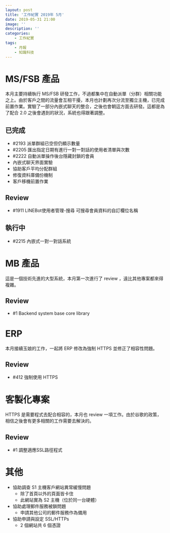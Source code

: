 ```yaml
---
layout: post
title: '工作紀實 2019年 5月'
date: 2019-05-31 21:00
image: ''
description: ''
categories:
    - 工作紀實
tags:
    - 月報
    - 知識科技
---
```


# MS/FSB 產品

本月主要持續執行 MS/FSB 研發工作，不過都集中在自動派單（分群）相關功能之上。由於客戶之間的流量會互相干擾，本月也計劃再次分流至獨立主機，已完成前置作業。實驗了一部分內嵌式聊天的整合，之後也會朝這方面去研發。這都是為了配合 2.0 之後會遇到的狀況，系統也得跟著調整。

## 已完成

* #2193 派單群組已空但仍顯示數量
* #2205 匯出指定日期有進行一對一對話的使用者清單與次數
* #2222 自動派單操作後台隱藏封鎖的會員
* 內嵌式聊天界面實驗
* 協助客戶平均分配群組
* 修復資料庫備份機制
* 客戶移機前置作業

## Review

* #1911 LINEBot使用者管理-搜尋 可搜尋會員資料的自訂欄位名稱

## 執行中

* #2215 內嵌式一對一對話系統

# MB 產品

這是一個技術先進的大型系統，本月第一次進行了 review ，遠比其他專案都來得複雜。

## Review

* #1 Backend system base core library

# ERP

本月接續玉娘的工作，一起將 ERP 修改為強制 HTTPS 並修正了相容性問題。

## Review

* #412 強制使用 HTTPS

# 客製化專案

HTTPS 是需要程式去配合相容的，本月也 review 一項工作。由於谷歌的政策，相信之後會有更多相關的工作需要去解決的。

## Review

* #1 調整適應SSL路徑程式

# 其他

* 協助調查 S1 主機客戶網站異常緩慢問題
    + 除了首頁以外的頁面皆卡住
    + 此網站實為 S2 主機（位於同一台硬體）
* 協助處理郵件服務被鎖問題
    + 申請其他公司的郵件服務作為備用
* 協助申請與設定 SSL/HTTPs
    + 2 個網站共 6 個憑證
